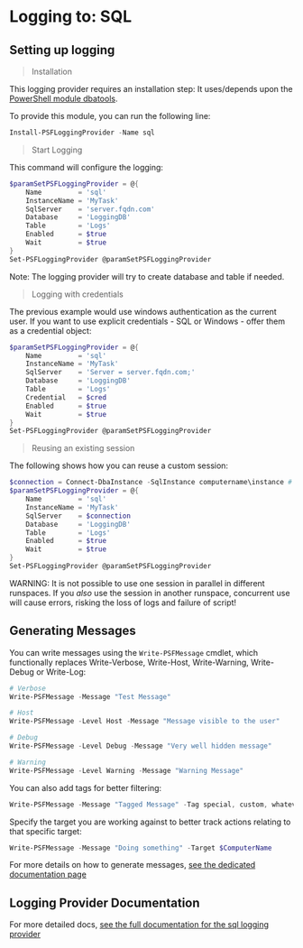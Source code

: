 ﻿# Logging to: SQL

## Setting up logging

> Installation

This logging provider requires an installation step:
It uses/depends upon the [PowerShell module dbatools](https://dbatools.io).

To provide this module, you can run the following line:

```powershell
Install-PSFLoggingProvider -Name sql
```

> Start Logging

This command will configure the logging:

```powershell
$paramSetPSFLoggingProvider = @{
    Name         = 'sql'
    InstanceName = 'MyTask'
    SqlServer    = 'server.fqdn.com'
    Database     = 'LoggingDB'
    Table        = 'Logs'
    Enabled      = $true
    Wait         = $true
}
Set-PSFLoggingProvider @paramSetPSFLoggingProvider
```

Note: The logging provider will try to create database and table if needed.

> Logging with credentials

The previous example would use windows authentication as the current user.
If you want to use explicit credentials - SQL or Windows - offer them as a credential object:

```powershell
$paramSetPSFLoggingProvider = @{
    Name         = 'sql'
    InstanceName = 'MyTask'
    SqlServer    = 'Server = server.fqdn.com;'
    Database     = 'LoggingDB'
    Table        = 'Logs'
    Credential   = $cred
    Enabled      = $true
    Wait         = $true
}
Set-PSFLoggingProvider @paramSetPSFLoggingProvider
```

> Reusing an existing session

The following shows how you can reuse a custom session:

```powershell
$connection = Connect-DbaInstance -SqlInstance computername\instance # Add whatever other authentication and options
$paramSetPSFLoggingProvider = @{
    Name         = 'sql'
    InstanceName = 'MyTask'
    SqlServer    = $connection
    Database     = 'LoggingDB'
    Table        = 'Logs'
    Enabled      = $true
    Wait         = $true
}
Set-PSFLoggingProvider @paramSetPSFLoggingProvider
```

WARNING: It is not possible to use one session in parallel in different runspaces.
If you _also_ use the session in another runspace, concurrent use will cause errors, risking the loss of logs and failure of script!

## Generating Messages

You can write messages using the `Write-PSFMessage` cmdlet, which functionally replaces Write-Verbose, Write-Host, Write-Warning, Write-Debug or Write-Log:

```powershell
# Verbose
Write-PSFMessage -Message "Test Message"

# Host
Write-PSFMessage -Level Host -Message "Message visible to the user"

# Debug
Write-PSFMessage -Level Debug -Message "Very well hidden message"

# Warning
Write-PSFMessage -Level Warning -Message "Warning Message"
```

You can also add tags for better filtering:

```powershell
Write-PSFMessage -Message "Tagged Message" -Tag special, custom, whatever
```

Specify the target you are working against to better track actions relating to that specific target:

```powershell
Write-PSFMessage -Message "Doing something" -Target $ComputerName
```

For more details on how to generate messages, [see the dedicated documentation page](../basics/writing-messages.md)

## Logging Provider Documentation

For more detailed docs, [see the full documentation for the sql logging provider](../providers/sql.md)
